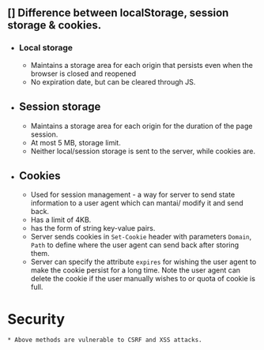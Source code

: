 ## [] Difference between localStorage, session storage & cookies.

* ### Local storage
	* Maintains a storage area for each origin that persists even when the browser is closed and reopened
	* No expiration date, but can be cleared through JS.
* ## Session storage
	* Maintains a storage area for each origin for the duration of the page session.
	* At most 5 MB, storage limit.
    * Neither local/session storage is sent to the server, while cookies are.

* ## Cookies
    * Used for session management - a way for server to send state information to a user agent which can mantai/ modify it and send back.
    * Has a limit of 4KB.
    * has the form of string key-value pairs.
    * Server sends cookies in `Set-Cookie` header with parameters `Domain`, `Path` to define where the user agent can send back after storing them.
    * Server can specify the attribute `expires` for wishing the user agent to make the cookie persist for a long time. Note the user agent can delete the cookie if the user manually wishes to or quota of cookie is full.


# Security
    * Above methods are vulnerable to CSRF and XSS attacks. 